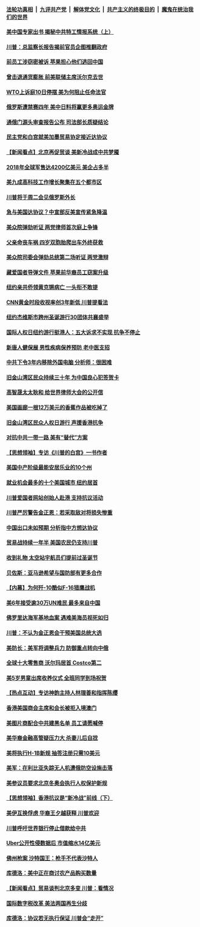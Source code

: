 ####  [法轮功真相](../../../../basic/blob/master/README.md?t=12101426) &nbsp;|&nbsp; [九评共产党](../../../../9ping.md/blob/master/README.md?t=12101426) &nbsp;|&nbsp; [解体党文化](../../../../jtdwh.md/blob/master/README.md?t=12101426)  &nbsp;|&nbsp; [共产主义的终极目的](../../../../gczydzjmd.md/blob/master/README.md?t=12101426) &nbsp;|&nbsp; [魔鬼在统治我们的世界](../../../../mgztzwmdsj.md/blob/master/README.md?t=12101426) 

#### [美中国专家出书 揭秘中共特工情报系统（上）](../pages/nsc412/n11712035.md?t=12101426) 

#### [川普：总监察长报告揭前官员企图推翻政府](../pages/nsc412/n11712103.md?t=12101426) 

#### [前员工涉窃密被诉 苹果担心他们逃回中国](../pages/nsc412/n11712067.md?t=12101426) 

#### [曾击退通货膨胀 前美联储主席沃尔克去世](../pages/nsc412/n11711986.md?t=12101426) 

#### [WTO上诉庭10日停摆 美为何阻止任命法官](../pages/nsc412/n11711821.md?t=12101426) 

#### [俄罗斯遭禁赛四年 美中日料将赢更多奥运金牌](../pages/nsc412/n11711530.md?t=12101426) 

#### [通俄门源头审查报告公布 司法部长质疑结论](../pages/nsc412/n11711427.md?t=12101426) 

#### [民主党和白宫就美加墨贸易协定接近达协议](../pages/nsc412/n11711806.md?t=12101426) 

#### [【新闻看点】北京再促贸谈 美新冷战成中共梦魇](../pages/nsc412/n11711248.md?t=12101426) 

#### [2018年全球军售达4200亿美元 美企占多半](../pages/nsc412/n11711526.md?t=12101426) 

#### [美九成高科技工作增长聚集在五个都市区](../pages/nsc412/n11711256.md?t=12101426) 

#### [川普将于周二会见俄罗斯外长](../pages/nsc412/n11711481.md?t=12101426) 

#### [急与美国达协议？中宣部反美宣传紧急降温](../pages/nsc412/n11711305.md?t=12101426) 

#### [美众院弹劾听证 两党律师首次庭上争锋](../pages/nsc412/n11711379.md?t=12101426) 

#### [父亲命丧车祸 四岁双胞胎爬出车外终获救](../pages/nsc412/n11711357.md?t=12101426) 

#### [美众院司委会弹劾总统第二场听证 两党激辩](../pages/nsc412/n11711326.md?t=12101426) 

#### [藏爱国者导弹文件 苹果前华裔员工窃案升级](../pages/nsc412/n11710982.md?t=12101426) 

#### [纽约亲共侨领黄克锵病亡 一头衔不敢提](../pages/nsc412/n11707166.md?t=12101426) 

#### [CNN黄金时段收视率创3年新低 川普提看法](../pages/nsc412/n11710463.md?t=12101426) 

#### [纽约杰维斯市跨州圣诞游行30团体共襄盛举](../pages/nsc412/n11710491.md?t=12101426) 

#### [国际人权日纽约游行挺港人：五大诉求不实现 抗争不停止](../pages/nsc412/n11710015.md?t=12101426) 

#### [新唐人健保展 男性疾病保养预防 老中医支招](../pages/nsc412/n11710055.md?t=12101426) 

#### [中共下令3年内移除外国电脑 分析师：很困难](../pages/nsc412/n11710103.md?t=12101426) 

#### [旧金山湾区民众持续三十年  为中国良心犯签贺卡](../pages/nsc412/n11709970.md?t=12101426) 

#### [高智晟太太耿和  给世界律师大会的公开信](../pages/nsc412/n11709932.md?t=12101426) 

#### [美国画廊一根12万美元的香蕉作品被吃掉了](../pages/nsc412/n11709770.md?t=12101426) 

#### [旧金山湾区民众人权日游行 声援香港抗争](../pages/nsc412/n11709863.md?t=12101426) 

#### [对抗中共一带一路 美有“替代”方案](../pages/nsc412/n11709356.md?t=12101426) 

#### [【思想领袖】专访《川普的白宫》一书作者](../pages/nsc412/n11709222.md?t=12101426) 

#### [美国中产阶级最能安居乐业的10个州](../pages/nsc412/n11696689.md?t=12101426) 

#### [就业机会最多的十个美国城市 纽约居首](../pages/nsc412/n11708786.md?t=12101426) 

#### [川普爱国者网站创始人赴港 支持抗议活动](../pages/nsc412/n11709077.md?t=12101426) 

#### [川普严厉警告金正恩：若采取敌对将损失惨重](../pages/nsc412/n11709048.md?t=12101426) 

#### [中国出口未如预期 分析指中方想达协议](../pages/nsc412/n11709015.md?t=12101426) 

#### [贸易战持续一年半 美国农民仍支持川普](../pages/nsc412/n11708960.md?t=12101426) 

#### [收到礼物 太空站宇航员们提前过圣诞节](../pages/nsc412/n11708903.md?t=12101426) 

#### [贝佐斯：亚马逊希望与国防部有更多合作](../pages/nsc412/n11708790.md?t=12101426) 

#### [【内幕】为何歼-10酷似F-16猎鹰战机](../pages/nsc412/n11621371.md?t=12101426) 

#### [美6年接受逾30万UN难民 最多来自中国](../pages/nsc412/n11701808.md?t=12101426) 

#### [佛罗里达海军基地血案 遇难美海员视死如归](../pages/nsc412/n11708389.md?t=12101426) 

#### [川普：不认为金正恩会干预美国总统大选](../pages/nsc412/n11708257.md?t=12101426) 

#### [美防长：美军将调整兵力 防御重点转向中俄](../pages/nsc412/n11708030.md?t=12101426) 

#### [全球十大零售商 沃尔玛居首 Costco第二](../pages/nsc412/n11707530.md?t=12101426) 

#### [美5岁男童出席收养仪式 全班同学到场祝贺](../pages/nsc412/n11707955.md?t=12101426) 

#### [【热点互动】专访神韵主持人林理善和指挥陈缨](../pages/nsc412/n11707607.md?t=12101426) 

#### [香港美国商会主席和会长被拒入境澳门](../pages/nsc412/n11707411.md?t=12101426) 

#### [美图片商配合中共建黑名单 员工请愿喊停](../pages/nsc412/n11707663.md?t=12101426) 

#### [美华裔金融高管疑压力大 杀妻儿后自戕](../pages/nsc412/n11707559.md?t=12101426) 

#### [美将执行H-1B新规 抽签注册只需10美元](../pages/nsc412/n11707428.md?t=12101426) 

#### [美军：在利比亚失踪无人机遭俄防空设施击落](../pages/nsc412/n11707505.md?t=12101426) 

#### [美参议员要求北京冬奥会执行人权保护新规](../pages/nsc412/n11707445.md?t=12101426) 

#### [【思想领袖】香港抗议是“新冷战”前线（下）](../pages/nsc412/n11643661.md?t=12101426) 

#### [美伊互换俘虏 华裔王夕越获释 川普欢迎](../pages/nsc412/n11707343.md?t=12101426) 

#### [川普呼吁世界银行停止借款给中共](../pages/nsc412/n11707250.md?t=12101426) 

#### [Uber公开性侵数据后 市值缩水14亿美元](../pages/nsc412/n11706884.md?t=12101426) 

#### [佛州枪案 沙特国王：枪手不代表沙特人](../pages/nsc412/n11706084.md?t=12101426) 

#### [库德洛：美中正在商讨农产品购买数量](../pages/nsc412/n11706324.md?t=12101426) 

#### [【新闻看点】贸易谈判北京多变 川普：看情况](../pages/nsc412/n11706002.md?t=12101426) 

#### [国际数字税改革 美法两国再生分歧](../pages/nsc412/n11706152.md?t=12101426) 

#### [库德洛：协议若无执行保证 川普会“走开”](../pages/nsc412/n11706070.md?t=12101426) 

